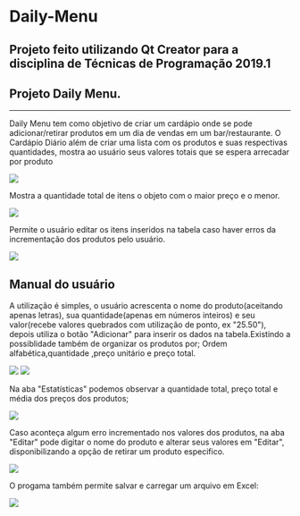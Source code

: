 # Daily-Menu
Projeto feito utilizando Qt Creator para a disciplina de Técnicas de Programação 2019.1
-------------

## Projeto Daily Menu.
---------------------
Daily Menu tem como objetivo de criar um cardápio onde se pode adicionar/retirar produtos em um dia de vendas em um bar/restaurante. 
O Cardápio Diário além de criar uma lista com os produtos e suas respectivas quantidades, mostra ao usuário seus valores totais que se espera arrecadar por produto

![](imagesave/img11.png)

Mostra a quantidade total de itens o objeto com o maior preço e o menor. 

![](imagesave/img22.png)

Permite o usuário editar os itens inseridos na tabela caso haver erros da incrementação dos produtos pelo usuário.

![](imagesave/img33.png)

Manual do usuário
--------------------------
A utilização é simples, o usuário acrescenta o nome do produto(aceitando apenas letras), sua quantidade(apenas em números inteiros) e seu valor(recebe valores quebrados com utilização de ponto, ex "25.50"), depois utiliza o botão "Adicionar" para inserir os dados na tabela.Existindo a possiblidade também de organizar os produtos por; Ordem alfabética,quantidade ,preço unitário e preço total. 

![](imagesave/imginserirr.png)
![](imagesave/imgnatabelaa.png)

Na aba "Estatísticas" podemos observar a quantidade total, preço total e média dos preços dos produtos;

![](imagesave/imgestatisticass.png)

Caso aconteça algum erro incrementado nos valores dos produtos, na aba "Editar" pode digitar o nome do produto e alterar seus valores em "Editar", disponibilizando a opção de retirar um produto especifico.

![](imagesave/imgeditarr.png)

O progama também permite salvar e carregar um arquivo em Excel:

![](imagesave/imgsalvarr.png)
